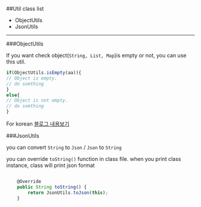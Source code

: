 ##Util class list
* ObjectUtils
* JsonUtils



***
###ObjectUtils

If you want check object(`String, List, Map`)is empty or not, you can use this util.


```javascript
if(ObjectUtils.isEmpty(aa)){
// Object is empty.
// do somthing
}
else{
// Object is not empty.
// do somthing
}
```

For korean [블로그 내용보기](http://gun0912.tistory.com/1)




###JsonUtils

you can convert `String` to `Json` / `Json` to `String`

you can override `toString()` function in class file. 
when you print class instance, class will print json format
```javascript

	@Override
	public String toString() {
		return JsonUtils.toJson(this);
	}


```
